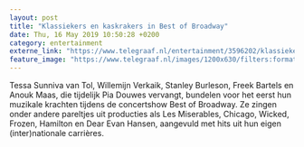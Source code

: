 ```yaml
---
layout: post
title: "Klassiekers en kaskrakers in Best of Broadway"
date: Thu, 16 May 2019 10:50:28 +0200
category: entertainment
externe_link: "https://www.telegraaf.nl/entertainment/3596202/klassiekers-en-kaskrakers-in-best-of-broadway"
feature_image: "https://www.telegraaf.nl/images/1200x630/filters:format(jpeg):quality(80)/cdn-kiosk-api.telegraaf.nl/bf9a167e-77c2-11e9-81ae-02d2fb1aa1d7.jpg"
---
```


<p class="intro">Tessa Sunniva van Tol, Willemijn Verkaik, Stanley Burleson, Freek Bartels en Anouk Maas, die tijdelijk Pia Douwes vervangt, bundelen voor het eerst hun muzikale krachten tijdens de concertshow Best of Broadway. Ze zingen onder andere pareltjes uit producties als Les Miserables, Chicago, Wicked, Frozen, Hamilton en Dear Evan Hansen, aangevuld met hits uit hun eigen (inter)nationale carrières.</p>
